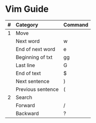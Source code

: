 # Vim Guide

| # | Category | Command |
|---|:---------|:--------|
| 1 | Move| |
| | Next word| w |
| | End of next word| e|
| | Beginning of txt|gg|
| | Last line| G |
| | End of text| $ |
| | Next sentence| ) |
| | Previous sentence| ( |
| 2 | Search | |
| | Forward | /|
| | Backward | ?|
